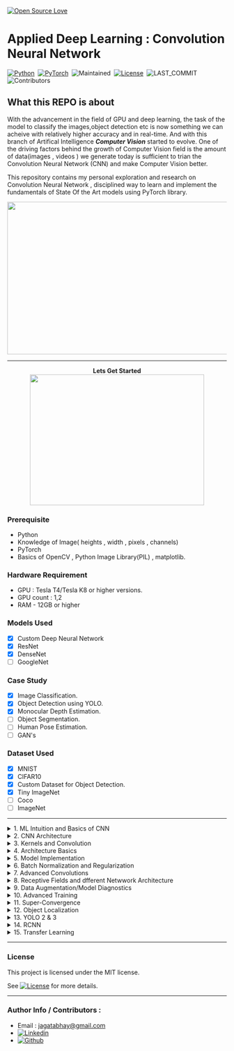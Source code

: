 [![Open Source Love](https://badges.frapsoft.com/os/v1/open-source.png?v=103)](https://github.com/ellerbrock/open-source-badges/)


# Applied Deep Learning : Convolution Neural Network

[![Python](https://img.shields.io/badge/Language%20%26%20Version-Python%203.6%2B-brightgreen?logo=python)](https://www.python.org/)&nbsp;&nbsp;[![PyTorch](https://img.shields.io/badge/Library-PyTorch-brightgreen?logo=pytorch)](https://pytorch.org)&nbsp;&nbsp;![Maintained](https://img.shields.io/badge/Maintained-Yes-brightgreen?logo=github)&nbsp;&nbsp;[![License](https://img.shields.io/badge/LICENSE-MIT-brightgreen)](https://github.com/jagatabhay/TSAI/blob/master/LICENSE)&nbsp;&nbsp;![LAST_COMMIT](https://img.shields.io/github/last-commit/jagatabhay/TSAI)&nbsp;&nbsp;![Contributors](https://img.shields.io/github/contributors/jagatabhay/TSAI?style=plastic)&nbsp;&nbsp;


## What this REPO is about


With the advancement in the field of GPU and deep learning, the task of the model to classify the images,object detection etc is now something we can acheive with relatively higher accuracy and in real-time. And with this branch of Artifical Intelligence ***Computer Vision*** started to evolve. One of the driving factors behind the growth of Computer Vision field is the amount of data(images , videos ) we generate today is sufficient to trian the Convolution Neural Network (CNN) and make Computer Vision better.

This repository contains my personal exploration and research on Convolution Neural Network , disciplined way to learn and implement the fundamentals of State Of the Art models using PyTorch library.

<p align = 'center'>
  <img width = '600' height = '350' src = "https://github.com/jagatabhay/miscellaneous/blob/master/humanpose.gif">
 </p>


---

<p align="center">
  <b> Lets Get Started </b><br>
  <img width="400" height="300" src="https://github.com/jagatabhay/miscellaneous/blob/master/gettingstartedlogo.png">
</p>



### Prerequisite
- Python
- Knowledge of Image( heights , width , pixels , channels)
- PyTorch
- Basics of OpenCV , Python Image Library(PIL) , matplotlib.


### Hardware Requirement
- GPU : Tesla T4/Tesla K8 or higher versions.
- GPU count : 1,2
- RAM - 12GB or higher


### Models Used
- [x] Custom Deep Neural Network
- [x] ResNet
- [x] DenseNet
- [ ] GoogleNet

### Case Study
- [x] Image Classification.
- [x] Object Detection using YOLO.
- [x] Monocular Depth Estimation.
- [ ] Object Segmentation.
- [ ] Human Pose Estimation.
- [ ] GAN's

### Dataset Used
- [x] MNIST
- [x] CIFAR10
- [x] Custom Dataset for Object Detection.
- [x] Tiny ImageNet
- [ ] Coco
- [ ] ImageNet

---

<details>
  <summary>1. ML Intuition and Basics of CNN </summary>
   
 &nbsp;

Basics of python can be learnt on YouTube. Channels like Corey Shagffer [![YouTubeLogo](https://github.com/jagatabhay/TSAI/blob/master/S13/logo.png)](https://www.youtube.com/playlist?list=PL-osiE80TeTt2d9bfVyTiXJA-UTHn6WwU) and Telusko [![YouTubeLogo](https://github.com/jagatabhay/TSAI/blob/master/S13/logo.png)](https://www.youtube.com/c/Telusko/playlists) helped me a lot to learn about python basics.


Basics of CNN , how CNN learns , how different channels are formed , how DNN make sense of the inputs it gets ( __Features -> Edges & Gradients -> Textures -> Patterns -> Part of Objects -> Objects -> Scenes__ )Please see below. Resemblance of Human brain , eyes with computer vision field.

<p align='center'>
  <img src="https://github.com/jagatabhay/miscellaneous/blob/master/Edges%20and%20Gradient.PNG">
</p>

</details>

<details>
  <summary>2. CNN Architecture </summary>

&nbsp;

Basic CNN Architecture , maintain symmetry by chosing odd size kernel(Example : 3X3 , 5X5), importance of choosing 3X3 kernel over 5X5 or higher odd kernel , Max-Pooling  , Receptive Field.
  
<p align='center'>
  <img src= 'https://github.com/jagatabhay/miscellaneous/blob/master/RF.gif'>
</p>
 
</details>
 
<details>
  <summary>3. Kernels and Convolution </summary>
  
&nbsp;
  
Basic Pytorch architecture for working with neural networks, introduction to nn.Module, optimizers, forward and backward pass, datasets, how to apply simple augmentation.
 </details>


<details>
<summary>4. Architecture Basics</summary>

&nbsp;

CNN Architecture components Fully Connected Layer , Drop-Out , Softmax , Learning-Rate , Batch-Size.

Work link Summary :
- Train MNIST Dataset to get 99.40% accuracy with given contraint. Kindly check the [worklink](https://github.com/jagatabhay/S4) to know more.
- Parameters : 
- Epoch : 20
- Learning Rate
- Batch Size 
- Highest Accuracy - 
- [Work Link](https://github.com/jagatabhay/S4)
<p align='center'>
  <img width = 300 height = 200 src= 'https://github.com/jagatabhay/miscellaneous/blob/master/fullyconnectedlayer.png'>
  <img width = 300 height = 200 src= 'https://github.com/jagatabhay/miscellaneous/blob/master/droput.gif'>
  <img width = 300 height = 200 src= 'https://github.com/jagatabhay/miscellaneous/blob/master/LR.jpg'>
  </p>

</details>



<details>
<summary>5. Model Implementation</summary>

&nbsp;

Step by step approach to build neural network , debugg , and to optimize to get the best accuracy.
Kindly check [worklink](https://github.com/jagatabhay/S5) to know more.

Work link Summary :
- Train MNIST Dataset to get 99.40% accuracy with given contraint. Kindly check the [worklink](https://github.com/jagatabhay/S5) to know more.
- Parameters : 
- Epoch : 15
- Learning Rate :
- Batch Size :
- Highest Accuracy - 
- [Work Link](https://github.com/jagatabhay/S5)
</details>



<details>
<summary>6. Batch Normalization and Regularization</summary>
  
&nbsp;

Importance of Normalization , Batch normalization , Regularization of Datasets. Thin line difference between normalization and equalization.
 
Work link Summary :
- Train MNIST Dataset to get 99.40% accuracy with contraint and add regularization to it.Kindly check the [worklink](https://github.com/jagatabhay/TSAI/tree/master/S6) to know more.
- Parameters : 
- Epoch : 15
- Learning Rate :
- Batch Size :
- Highest Accuracy - 
- [Work Link](https://github.com/jagatabhay/TSAI/tree/master/S6)

<p align = 'center'>
  <img width = 400 height = 400 src = 'https://github.com/jagatabhay/miscellaneous/blob/master/normalization.png'>
 </p>
 
 </details>


<details>
<summary>7. Advanced Convolutions </summary>

&nbsp;

Different Types of convolution like Normal Convoultion, Dilated Convolutions, Pointwise Convolution(1x1), DECONVOLUTION or Fractionally Strided OR Transpose Convolution, Pixel Shuffle Algorithm, Depthwise Separable Convolution, Grouped Convolution. Dilated, Depthwise , Grouped is shown below respectively.

Work link Summary :
- Train CIFAR10 Dataset to get more that 80% accuracy with contraints.Kindly check the [worklink](https://github.com/jagatabhay/TSAI/tree/master/S7) to know more.
- Parameters : 
- Epoch : 15
- Learning Rate :
- Batch Size :
- Highest Accuracy - 
- [Work Link](https://github.com/jagatabhay/TSAI/tree/master/S7)


<p align = 'center'>
  <img width = 350 height = 250 src = 'https://github.com/jagatabhay/miscellaneous/blob/master/dilatedConvulation.gif'>
  <img width = 350 height = 250 src = 'https://github.com/jagatabhay/miscellaneous/blob/master/depthwise.png'>
  <img width = 350 height = 250 src = 'https://github.com/jagatabhay/miscellaneous/blob/master/groupedconvulation.png'>
 </p> 
</details>


<details>
<summary>8. Receptive Fields and dfferent Netwwork Architecture </summary>

&nbsp;

Introduction to different neural network architecture like AlexNet , VGG , ResNet, GoogleNet, Inception, ResNext. Different Version of it. Importance of having multiple Receptive field.

Work link Summary :
- Train CIFAR10 Dataset to get more that 85% accuracy using ResNet-18 architecture. Kindly check the [worklink](https://github.com/jagatabhay/TSAI/tree/master/S8) to know more.
- Model :
- Epoch : 15
- Learning Rate :
- Batch Size :
- Highest Accuracy - 
- [Work Link](https://github.com/jagatabhay/TSAI/tree/master/S8)

<p align = 'center'>
  <img width = 400 height = 400 src='https://github.com/jagatabhay/miscellaneous/blob/master/AlexNet.png'>
  <img width = 400 height = 400 src='https://github.com/jagatabhay/miscellaneous/blob/master/VGGNet.png'>
  <img width = 400 height = 400 src='https://github.com/jagatabhay/miscellaneous/blob/master/ResNet.png'>
</p>

</details>


<details>
<summary>9. Data Augmentation/Model Diagnostics </summary>

&nbsp;

One of the easy way to increase accuracy is to increase the receptive field(core idea of ResNet architecturec). One of the way also include regularization like DropOut , Batch Normalization , L1/L2 Regularization. All the above topic will fall short if the dataset is limited. And to tackle this we can use __Data Augmentation__ strategy.
Please see some the strategy mentiond images.

Work link Summary :
- Implement Augmentation module , GRADCAM module. And train the CIFAR10 dataset to achieve 87%+ accuracy. Kindly check the [worklink](https://github.com/jagatabhay/TSAI/tree/master/S9) to know more.
- Model :
- Epoch : 15
- Learning Rate :
- Batch Size :
- Highest Accuracy - 
- [Work Link]https://github.com/jagatabhay/TSAI/tree/master/S9)

<p align = 'center'>
  <img width = 300 , height = 300 src = 'https://github.com/jagatabhay/miscellaneous/blob/master/DA1.png'>
  <img width = 300 , height = 300 src = 'https://github.com/jagatabhay/miscellaneous/blob/master/DA2.png'>
  <img width = 300 , height = 300 src = 'https://github.com/jagatabhay/miscellaneous/blob/master/DA3.png'>
</p>

</details>


<details>
<summary>10. Advanced Training </summary>

LR Finder.
This need to update.
[Work Link](https://github.com/jagatabhay/TSAI/tree/master/S10)
</details>


<details>
<summary>11. Super-Convergence </summary>

&nbsp;

Implementation of phenomenon( Super-Convergence/One Cycle Policy) where a neural network can be trained on a faster magnitude than a standard training without hampering accuracy of the model.This is the implementation of reasearch paper [discussed here](https://arxiv.org/pdf/1708.07120.pdf). An intuition to implement this is that large learning rates regularize the training, hence requiring a reduction of all other forms of regularization in order to preserve the optimal balance. 

Work link Summary :
- Implement one-cycle policy along with data-augmentation strategy ad show GRADCAM module. And train the CIFAR10 dataset to achieve 90%+ accuracy. Kindly check the [worklink](https://github.com/jagatabhay/TSAI/tree/master/S11) to know more.
- Model :
- Epoch : 15
- Learning Rate :
- Batch Size :
- Highest Accuracy - 
- [Work Link](https://github.com/jagatabhay/TSAI/tree/master/S11)

<p align = 'center'>
  <img width = 250 , height = 250 src= 'https://github.com/jagatabhay/miscellaneous/blob/master/OneCycleMinima.png'>
  <img width = 500 , height = 300 src= 'https://github.com/jagatabhay/miscellaneous/blob/master/OneCyclePolicy.png'>
 </p>
 
</details>


<details>
<summary>12. Object Localization </summary>

Difference between Image classification and Image localization ( aka Image/Object Detection ). Detection approaches like Sliding window alogorithm, Regional propasal algorithms, Anchor box,shown below respectively. Pros and Cons of different approaches. Detailed study of latest approach anchor box - IOU ( Intersection over Union ), MAP ( Mean Aeverage Precision ), centriods, K-Means algorithms to compute centroids. Understanding YOLO-V2 [loss function](https://www.meetup.com/Machine-Learning-India-Bangalore/messages/boards/thread/52385226).

Work link Summary :
- Train Tiny-ImageNet on ResNet-18 within contraint to acheive 50%+ accuracy. [worklink](https://github.com/jagatabhay/TSAI/tree/master/S12) to know more.
- Model : ResNet-18
- Epoch : 50
- Learning Rate :
- Batch Size :
- Highest Accuracy - 
- [Work Link](https://github.com/jagatabhay/TSAI/tree/master/S12)

<p align = 'center'>
  <img width = 300 height = 300 src=''>
  <img width = 300 height = 300 src=''>
  <img width = 300 height = 300 src=''>
</p>

</details>



<details>
<summary>13. YOLO 2 & 3 </summary>

[Work Link](https://github.com/jagatabhay/TSAI/tree/master/S13)
</details>


<details>
  <summary>14. RCNN </summary>
  
  This needs to be update.
</details>

<details>
  <summary>15. Transfer Learning</summary>
  
  this need to be updated
</details>


---


### License 

This project is licensed under the MIT license.

See [![License](https://img.shields.io/badge/LICENSE-MIT-brightgreen)](https://github.com/jagatabhay/TSAI/blob/master/LICENSE) for more details.

---


### Author Info / Contributors :
- Email : [jagatabhay@gmail.com](jagatabhay@gmail.com)
- [![Linkedin](https://github.com/jagatabhay/TSAI/blob/master/logo.png)](https://www.linkedin.com/in/jagatnandan-prasad-240042129/)
- [![Github](https://github.com/jagatabhay/TSAI/blob/master/S13/githublogo.png)](https://github.com/jagatabhay)
